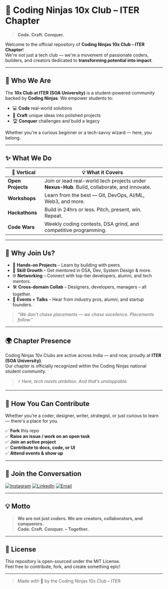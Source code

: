 # 🚀 Coding Ninjas 10x Club – ITER Chapter

> **Code. Craft. Conquer.**

Welcome to the official repository of **Coding Ninjas 10x Club – ITER Chapter**!  
We're not just a tech club — we're a movement of passionate coders, builders, and creators dedicated to **transforming potential into impact**.

---

## 🌟 Who We Are

The **10x Club at ITER (SOA University)** is a student-powered community backed by **Coding Ninjas**. We empower students to:

- 💻 **Code** real-world solutions  
- 🎨 **Craft** unique ideas into polished projects  
- 🏆 **Conquer** challenges and build a legacy  

Whether you're a curious beginner or a tech-savvy wizard — here, you belong.

---

## ✨ What We Do

| 🚩 Vertical        | 💡 What it Covers                                                                 |
|-------------------|-----------------------------------------------------------------------------------|
| **Open Projects** | Join or lead real-world tech projects under **Nexus-Hub**. Build, collaborate, and innovate. |
| **Workshops**     | Learn from the best — Git, DevOps, AI/ML, Web3, and more.                         |
| **Hackathons**    | Build in 24hrs or less. Pitch, present, win. Repeat.                              |
| **Code Wars**     | Weekly coding contests, DSA grind, and competitive programming.                   |

---

## 🤝 Why Join Us?

- 🚀 **Hands-on Projects** – Learn by building with peers.  
- 🎯 **Skill Growth** – Get mentored in DSA, Dev, System Design & more.  
- 🌐 **Networking** – Connect with top-tier developers, alumni, and tech mentors.  
- 🛠️ **Cross-domain Collab** – Designers, developers, managers – all together.  
- 📢 **Events + Talks** – Hear from industry pros, alumni, and startup founders.  

> _“We don't chase placements — we chase excellence. Placements follow.”_

---


## 🌍 Chapter Presence

Coding Ninjas 10x Clubs are active across India — and now, proudly at **ITER (SOA University)**.  
Our chapter is officially recognized within the Coding Ninjas national student community.

> ⚡ _Here, tech meets ambition. And that’s unstoppable._

---

## 🧩 How You Can Contribute

Whether you’re a coder, designer, writer, strategist, or just curious to learn — there's a place for you.

✅ **Fork** this repo  
✅ **Raise an issue / work on an open task**  
✅ **Join an active project**  
✅ **Contribute to docs, code, or UI**  
✅ **Attend events & show up**

---

## 💬 Join the Conversation

[![Instagram](https://img.shields.io/badge/Instagram-E4405F?style=for-the-badge&logo=instagram&logoColor=white)](https://www.instagram.com/cn.10x.iter/)
[![LinkedIn](https://img.shields.io/badge/LinkedIn-0A66C2?style=for-the-badge&logo=linkedin&logoColor=white)](https://in.linkedin.com/company/coding-ninjas-10x-iter)
[![Email](https://img.shields.io/badge/Email-D14836?style=for-the-badge&logo=gmail&logoColor=white)](mailto:cnxiter.7008@gmail.com)

---

## 💡 Motto

> **We are not just coders. We are creators, collaborators, and conquerors.**  
> **Code. Craft. Conquer. – Together.**

---

## 📌 License

This repository is open-sourced under the MIT License.  
Feel free to contribute, fork, and create something epic!

---

> Made with 💖 by the Coding Ninjas 10x Club – ITER
